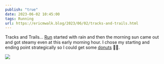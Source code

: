 ```yaml
---
publish: "true"
date: 2023-06-02 10:45:00
tags: Running
url: https://ericmwalk.blog/2023/06/02/tracks-and-trails.html
---
```


Tracks and Trails... [Run](https://strava.com/activities/9187497488) started with rain and then the morning sun came out and got steamy even at this early morning hour.  I chose my starting and ending point strategically so I could get some [donuts](https://ericmwalk.blog/2023/06/02/i-was-told.html) 🍩😉.

![](https://ericmwalk.blog/uploads/2023/c242d4a954.jpg)